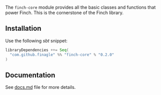 The `finch-core` module provides all the basic classes and functions that power Finch. This is the cornerstone of the 
Finch library.

Installation
------------
Use the following _sbt_ snippet:

```scala
libraryDependencies ++= Seq(
  "com.github.finagle" %% "finch-core" % "0.2.0"
)
```

Documentation
-------------
See [docs.md](/docs.md) file for more details.
